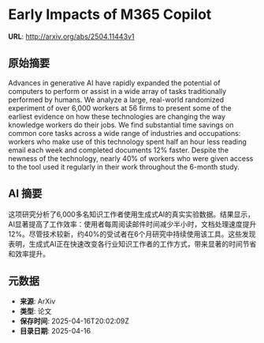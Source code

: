 # Early Impacts of M365 Copilot

**URL**: http://arxiv.org/abs/2504.11443v1

## 原始摘要

Advances in generative AI have rapidly expanded the potential of computers to
perform or assist in a wide array of tasks traditionally performed by humans.
We analyze a large, real-world randomized experiment of over 6,000 workers at
56 firms to present some of the earliest evidence on how these technologies are
changing the way knowledge workers do their jobs. We find substantial time
savings on common core tasks across a wide range of industries and occupations:
workers who make use of this technology spent half an hour less reading email
each week and completed documents 12% faster. Despite the newness of the
technology, nearly 40% of workers who were given access to the tool used it
regularly in their work throughout the 6-month study.


## AI 摘要

这项研究分析了6,000多名知识工作者使用生成式AI的真实实验数据。结果显示，AI显著提高了工作效率：使用者每周阅读邮件时间减少半小时，文档处理速度提升12%。尽管技术较新，约40%的受试者在6个月研究中持续使用该工具。这些发现表明，生成式AI正在快速改变各行业知识工作者的工作方式，带来显著的时间节省和效率提升。

## 元数据

- **来源**: ArXiv
- **类型**: 论文
- **保存时间**: 2025-04-16T20:02:09Z
- **目录日期**: 2025-04-16
